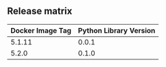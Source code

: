## Release matrix

| Docker Image Tag | Python Library Version |
|-----------------|------------------------|
| 5.1.11 | 0.0.1 |
| 5.2.0 | 0.1.0 |
